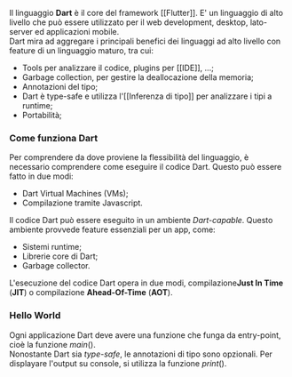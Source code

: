 Il linguaggio **Dart** è il core del framework [[Flutter]]. E' un linguaggio di alto livello che può essere utilizzato per il web development, desktop, lato-server ed applicazioni mobile.<br />
Dart mira ad aggregare i principali benefici dei linguaggi ad alto livello con feature di un linguaggio maturo, tra cui:
- Tools per analizzare il codice, plugins per [[IDE]], ...;
- Garbage collection, per gestire la deallocazione della memoria;
- Annotazioni del tipo;
- Dart è type-safe e utilizza l'[[Inferenza di tipo]] per analizzare i tipi a runtime;
- Portabilità;

### Come funziona Dart ###

Per comprendere da dove proviene la flessibilità del linguaggio, è necessario comprendere come eseguire il codice Dart. Questo può essere fatto in due modi:
- Dart Virtual Machines (VMs);
- Compilazione tramite Javascript.

Il codice Dart può essere eseguito in un ambiente _Dart-capable_. Questo ambiente provvede feature essenziali per un app, come:
- Sistemi runtime;
- Librerie core di Dart;
- Garbage collector.

L'esecuzione del codice Dart opera in due modi, compilazione**Just In Time** (**JIT**) o compilazione **Ahead-Of-Time** (**AOT**).

### Hello World ###
Ogni applicazione Dart deve avere una funzione che funga da entry-point, cioè la funzione $main()$.<br />
Nonostante Dart sia _type-safe_, le annotazioni di tipo sono opzionali.
Per displayare l'output su console, si utilizza la funzione $print()$.